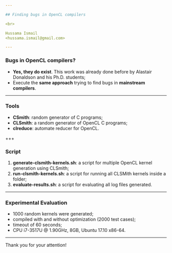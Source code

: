 ```yaml
---

## Finding bugs in OpenCL compilers

<br> 

Hussama Ismail 
<hussama.ismail@gmail.com>

---
```


### Bugs in OpenCL compilers? <br> 

* **Yes, they do exist**. This work was already done before by Alastair Donaldson and his Ph.D. students;
* Execute the **same approach** trying to find bugs in **mainstream compilers**.

---

### Tools <br> 

* **CSmith**: random generator of C programs;
* **CLSmith**: a random generator of OpenCL C programs;
* **clreduce**: automate reducer for OpenCL.

+++

### Script <br> 

1. **generate-clsmith-kernels.sh**: a script for multiple OpenCL kernel generation using CLSmith;
2. **run-clsmith-kernels.sh**: a script for running all CLSMith kernels inside a folder;
3. **evaluate-results.sh**: a script for evaluating all log files generated.

---

### Experimental Evaluation <br> 

* 1000 random kernels were generated;
* compiled with and without optimization (2000 test cases);
* timeout of 60 seconds;
* CPU i7-3517U @ 1.90GHz, 8GB, Ubuntu 17.10 x86-64.

---

Thank you for your attention!
